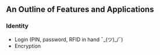 ## An Outline of Features and Applications

### Identity

* Login (PIN, password, RFID in hand ¯\_(ツ)_/¯)
* Encryption
